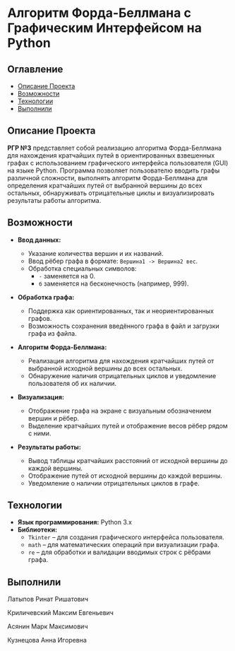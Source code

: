 # Алгоритм Форда-Беллмана с Графическим Интерфейсом на Python

## Оглавление

- [Описание Проекта](#описание-проекта)
- [Возможности](#возможности)
- [Технологии](#технологии)
- [Выполнили](#выполнили)

## Описание Проекта

**РГР №3** представляет собой реализацию алгоритма Форда-Беллмана для нахождения кратчайших путей в ориентированных взвешенных графах с использованием графического интерфейса пользователя (GUI) на языке Python. Программа позволяет пользователю вводить графы различной сложности, выполнять алгоритм Форда-Беллмана для определения кратчайших путей от выбранной вершины до всех остальных, обнаруживать отрицательные циклы и визуализировать результаты работы алгоритма.

## Возможности

- **Ввод данных:**
  - Указание количества вершин и их названий.
  - Ввод рёбер графа в формате: `Вершина1 -> Вершина2 вес`.
  - Обработка специальных символов:
    - `-` заменяется на 0.
    - `б` заменяется на бесконечность (например, 999).

- **Обработка графа:**
  - Поддержка как ориентированных, так и неориентированных графов.
  - Возможность сохранения введённого графа в файл и загрузки графа из файла.

- **Алгоритм Форда-Беллмана:**
  - Реализация алгоритма для нахождения кратчайших путей от выбранной исходной вершины до всех остальных.
  - Обнаружение наличия отрицательных циклов и уведомление пользователя об их наличии.

- **Визуализация:**
  - Отображение графа на экране с визуальным обозначением вершин и рёбер.
  - Выделение кратчайших путей и отображение весов рёбер рядом с ними.

- **Результаты работы:**
  - Вывод таблицы кратчайших расстояний от исходной вершины до каждой вершины.
  - Отображение путей от исходной вершины до каждой вершины.
  - Уведомление о наличии отрицательных циклов в графе.

## Технологии

- **Язык программирования:** Python 3.x
- **Библиотеки:**
  - `Tkinter` – для создания графического интерфейса пользователя.
  - `math` – для математических операций при визуализации графа.
  - `re` – для обработки и валидации вводимых строк с рёбрами графа.
  
## Выполнили
Латыпов Ринат Ришатович

Криличевский Максим Евгеньевич

Асянин Марк Максимович

Кузнецова Анна Игоревна
